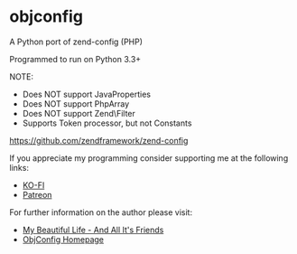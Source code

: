 # objconfig

A Python port of zend-config (PHP)

Programmed to run on Python 3.3+

NOTE:
* Does NOT support JavaProperties
* Does NOT support PhpArray
* Does NOT support Zend\Filter
* Supports Token processor, but not Constants

https://github.com/zendframework/zend-config

If you appreciate my programming consider supporting me at the following links:
* [KO-FI](http://ko-fi.com/asherwolfstein)
* [Patreon](https://www.patreon.com/asherwolfstein)

For further information on the author please visit:
* [My Beautiful Life - And All It's Friends](http://wunk.me/ "Personal Blog")
* [ObjConfig Homepage](http://wunk.me/programming-projects/objconfig-python/)

